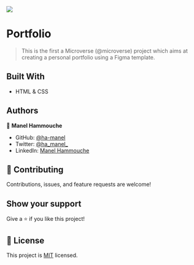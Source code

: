 ![](https://img.shields.io/badge/Microverse-blueviolet)

# Portfolio

> This is the first a Microverse (@microverse) project which aims at creating a personal portfolio using a Figma template.


## Built With

- HTML & CSS


## Authors

👤 **Manel Hammouche**

- GitHub: [@ha-manel](https://github.com/ha-manel)
- Twitter: [@ha_manel_](https://twitter.com/ha_manel_)
- LinkedIn: [Manel Hammouche](https://www.linkedin.com/in/manel-hammouche/)


## 🤝 Contributing

Contributions, issues, and feature requests are welcome!


## Show your support

Give a ⭐️ if you like this project!


## 📝 License

This project is [MIT](./MIT.md) licensed.
